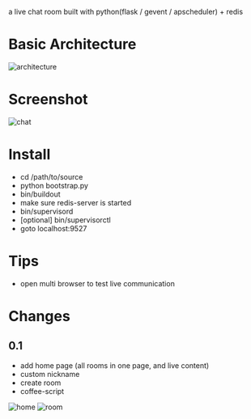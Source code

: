 a live chat room built with python(flask / gevent / apscheduler) + redis

Basic Architecture
==================

![architecture](http://blog.leezhong.com/image/comet_arch.png)

Screenshot
==========

![chat](http://blog.leezhong.com/image/comet_chat.png)

Install
=======

- cd /path/to/source
- python bootstrap.py
- bin/buildout
- make sure redis-server is started
- bin/supervisord
- [optional] bin/supervisorctl
- goto localhost:9527

Tips
====

- open multi browser to test live communication

Changes
=======

0.1
---

* add home page (all rooms in one page, and live content)
* custom nickname
* create room
* coffee-script

![home](http://blog.leezhong.com/image/comet_home_0.1.png)
![room](http://blog.leezhong.com/image/comet_room_0.1.gif)

